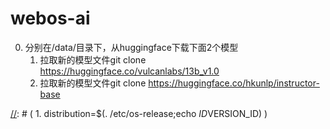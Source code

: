 # webos-ai
0. 分别在/data/目录下，从huggingface下载下面2个模型
   1. 拉取新的模型文件git clone https://huggingface.co/vulcanlabs/13b_v1.0
   2. 拉取新的模型文件git clone https://huggingface.co/hkunlp/instructor-base


[//]: # (1. 服务器CUDA版本需要为11.7)

[//]: # ()
[//]: # (2. 更新流程)

[//]: # (分别在/data/目录下，从huggingface下载下面1个模型)

[//]: # (   1. 删除/data/llama-7b-hf模型参数文件。更新为拉取新的模型文件git clone https://huggingface.co/yahma/llama-7b-hf)

[//]: # (   2. 删除/data/alpaca-lora-7b模型参数文件。更新为本仓库下alpaca-lora-7b目录)

[//]: # (   3. all-mpnet-base-v2保持不变)


[//]: # (   2. git clone https://huggingface.co/chainyo/alpaca-lora-7b)

[//]: # ()
[//]: # (   3.  git clone https://huggingface.co/sentence-transformers/all-mpnet-base-v2)


[//]: # (2. docker安装 )

[//]: # (https://docs.docker.com/engine/install/centos/)

[//]: # ()
[//]: # (3. docker GPU支持)

[//]: # ()
[//]: # (   参考官方文档 https://docs.nvidia.com/datacenter/cloud-native/container-toolkit/install-guide.html#installation-guide)

[//]: # ()
[//]: # (   1. distribution=$&#40;. /etc/os-release;echo $ID$VERSION_ID&#41; \)

[//]: # (   && curl -s -L https://nvidia.github.io/libnvidia-container/$distribution/libnvidia-container.repo | sudo tee /etc/yum.repos.d/nvidia-container-toolkit.repo)

[//]: # ()
[//]: # (   2. sudo yum clean expire-cache)

[//]: # ()
[//]: # (   3. sudo yum install -y nvidia-container-toolkit)

[//]: # ()
[//]: # (   4. sudo nvidia-ctk runtime configure --runtime=docker)

[//]: # ()
[//]: # (   5. sudo systemctl start docker)